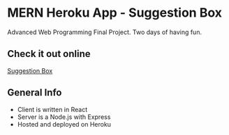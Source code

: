 # MERN Heroku App - Suggestion Box

Advanced Web Programming Final Project. Two days of having fun.

## Check it out online
[Suggestion Box](https://tajsonik-suggestion-box.herokuapp.com/)

## General Info

* Client is written in React
* Server is a Node.js with Express
* Hosted and deployed on Heroku
